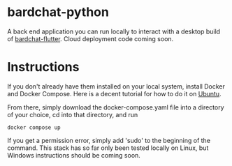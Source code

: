 # bardchat-python

A back end application you can run locally to interact with a desktop build of [bardchat-flutter](https://github.com/thecodekitchen/bardchat-flutter).
Cloud deployment code coming soon.

# Instructions

If you don't already have them installed on your local system, install Docker and Docker Compose.
Here is a decent tutorial for how to do it on [Ubuntu](https://www.theserverside.com/blog/Coffee-Talk-Java-News-Stories-and-Opinions/How-to-install-Docker-and-docker-compose-on-Ubuntu). 

From there, simply download the docker-compose.yaml file into a directory of your choice,
cd into that directory, and run
```
docker compose up
```
If you get a permission error, simply add 'sudo' to the beginning of the command.
This stack has so far only been tested locally on Linux, but Windows instructions should be coming soon.
